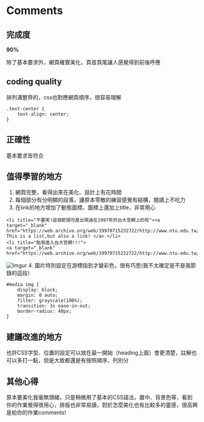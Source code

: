 Comments
=============

## 完成度
**90%**

除了基本要求外，網頁確實美化，頁首頁尾讓人感覺得到前後呼應


## coding quality
排列滿整齊的，css也對應網頁順序，很容易理解
```
.text-center {
    text-align: center;
}
```

## 正確性
基本要求皆符合
## 值得學習的地方
1. 網頁完整，看得出來在美化、設計上有花時間
2. 每個部分有分明顯的段落，讓原本零散的練習感覺有結構，閱讀上不吃力
3. 在link的地方增加了動態圖標，圖標上還加上title，非常用心
```
<li title="不要笑!這個箭頭可是出現過在1997年的台大官網上的呢"><a target="_blank" href="https://web.archive.org/web/19970715232722/http://www.ntu.edu.tw/">
This is a list,but also a link! </a> </li>
<li title="點我進入台大官網!!!">
<a target="_blank" href="https://web.archive.org/web/19970715232722/http://www.ntu.edu.tw/">
```
![Imgur](https://i.imgur.com/m29vglC.png)
4. 圖片特別設定在游標指到才變彩色，很有巧思(我不太確定是不是我節錄的這段）
```
#media img {
    display: block;
    margin: 0 auto;
    filter: grayscale(100%);
    transition: 3s ease-in-out;
    border-radius: 40px;
}
```

## 建議改進的地方
也許CSS字型、位置的設定可以放在最一開始（heading上面）會更清楚，註解也可以多打一點，但是大致都還是有按照順序、列別分

## 其他心得
原本要美化我毫無頭緒，只是稍微用了基本的CSS語法，置中、背景色等，看到你的作業覺得很用心，排版也非常易讀，對於怎麼美化也有比較多的靈感，很高興是給你的作業comments!
